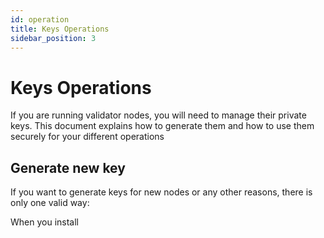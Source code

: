 ```yaml
---
id: operation
title: Keys Operations
sidebar_position: 3
---
```


# Keys Operations

If you are running validator nodes, you will need to manage their private keys. This document explains how to generate them and how to use them securely for your different operations


## Generate new key

If you want to generate keys for new nodes or any other reasons, there is only one valid way:

When you install 

